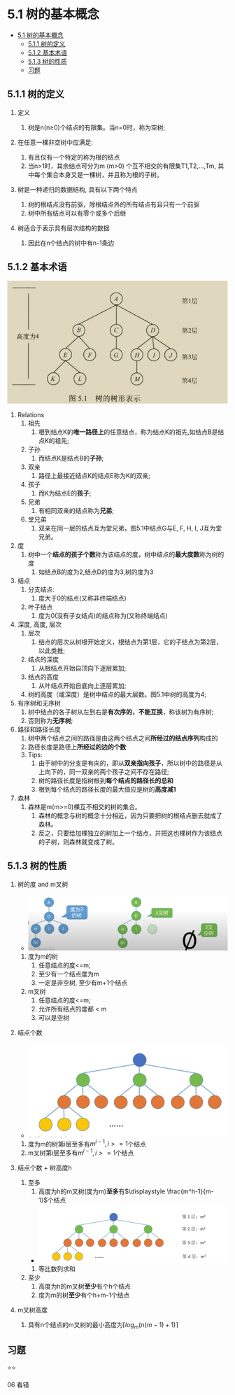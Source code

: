 # 5.1 树的基本概念

- [5.1 树的基本概念](#51-树的基本概念)
  - [5.1.1 树的定义](#511-树的定义)
  - [5.1.2 基本术语](#512-基本术语)
  - [5.1.3 树的性质](#513-树的性质)
  - [习题](#习题)

## 5.1.1 树的定义

1. 定义
   1. 树是n(n≥0)个结点的有限集。当n=0时，称为空树;

2. 在任意一棵非空树中应满足:
   1. 有且仅有一个特定的称为根的结点
   2. 当n>1时，其余结点可分为m (m>0) 个互不相交的有限集T1,T2,…,Tm, 其中每个集合本身又是一棵树，并且称为根的子树。

3. 树是一种递归的数据结构, 具有以下两个特点
   1. 树的根结点没有前驱，除根结点外的所有结点有且只有一个前驱
   2. 树中所有结点可以有零个或多个后继

4. 树适合于表示具有层次结构的数据
   1. 因此在n个结点的树中有n-1条边

## 5.1.2 基本术语

![A tree](https://raw.githubusercontent.com/Logible/Image/main/note_image/20220809210939.png)

1. Relations
   1. 祖先
      1. 根到结点K的**唯一路径上**的任意结点，称为结点K的祖先,如结点B是结点K的祖先;
   2. 子孙
      1. 而结点K是结点B的**子孙**;
   3. 双亲
      1. 路径上最接近结点K的结点E称为K的双亲;
   4. 孩子
      1. 而K为结点E的**孩子**;
   5. 兄弟
      1. 有相同双亲的结点称为**兄弟**;
   6. 堂兄弟
      1. 双亲在同一层的结点互为堂兄弟，图5.1中结点G与E, F, H, I, J互为堂兄弟。
2. 度
   1. 树中一个**结点的孩子个数**称为该结点的度，树中结点的**最大度数**称为树的度
      1. 如结点B的度为2,结点D的度为3,树的度为3
3. 结点
   1. 分支结点:
      1. 度大于0的结点(又称非终端结点)
   2. 叶子结点
      1. 度为0(没有子女结点)的结点称为(又称终端结点)
4. 深度, 高度, 层次
   1. 层次
      1. 结点的层次从树根开始定义，根结点为第1层，它的子结点为第2层，以此类推;
   2. 结点的深度
      1. 从根结点开始自顶向下逐层累加;
   3. 结点的高度
      1. 从叶结点开始自底向上逐层累加;
   4. 树的高度（或深度）是树中结点的最大层数。图5.1中树的高度为4;
5. 有序树和无序树
   1. 树中结点的各子树从左到右是**有次序的，不能互换**，称该树为有序树;
   2. 否则称为**无序树**;
6. 路径和路径长度
   1. 树中两个结点之间的路径是由这两个结点之间**所经过的结点序列**构成的
   2. 路径长度是路径上**所经过的边的个数**
   3. Tips:
      1. 由于树中的分支是有向的，即从**双亲指向孩子**，所以树中的路径是从上向下的，同一双亲的两个孩子之间不存在路径;
      2. 树的路径长度是指树根到**每个结点的路径长的总和**
      3. 根到每个结点的路径长度的最大值应是树的**高度减1**
7. 森林
   1. 森林是m(m>=0)棵互不相交的树的集合。
      1. 森林的概念与树的概念十分相近，因为只要把树的根结点删去就成了森林。
      2. 反之，只要给加棵独立的树加上一个结点，并把这也棵树作为该结点的子树，则森林就变成了树。

## 5.1.3 树的性质

1. 树的度 and m叉树
   - ![树的度 and m叉树](https://raw.githubusercontent.com/Logible/Image/main/note_image/20220809213842.png)
   1. 度为m的树
      1. 任意结点的度<=m;
      2. 至少有一个结点度为m
      3. 一定是非空树, 至少有m+1个结点
   2. m叉树
      1. 任意结点的度<=m;
      2. 允许所有结点的度都 < m
      3. 可以是空树

2. 结点个数
   - ![结点个数](https://raw.githubusercontent.com/Logible/Image/main/note_image/20220809214038.png)
   1. 度为m的树第i层至多有$m^{i-1}, i>=1$个结点
   1. m叉树第i层至多有$m^{i-1}, i>=1$个结点

3. 结点个数 + 树高度h
   1. 至多
      1. 高度为h的m叉树(度为m)**至多**有$\displaystyle \frac{m^h-1}{m-1}$个结点
      - ![等比数列求和](https://raw.githubusercontent.com/Logible/Image/main/note_image/20220809214706.png)
      1. 等比数列求和
   2. 至少
      1. 高度为h的m叉树**至少**有个h个结点
      2. 度为m的树**至少**有个h+m-1个结点

4. m叉树高度
   1. 具有n个结点的m叉树的最小高度为$\lceil log_{m}(n(m-1)+1)\rceil$

## 习题

⭐⭐

06 看错
